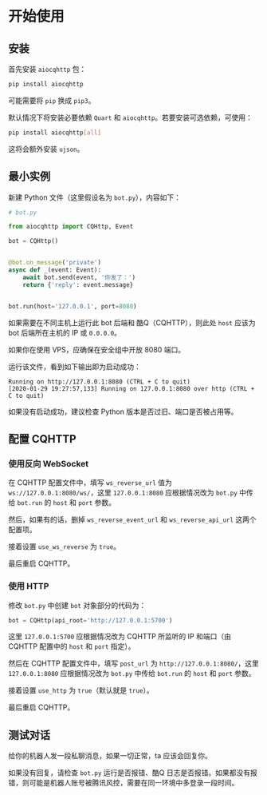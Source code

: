 # 开始使用

## 安装

首先安装 `aiocqhttp` 包：

```bash
pip install aiocqhttp
```

<Note>

可能需要将 `pip` 换成 `pip3`。

</Note>

默认情况下将安装必要依赖 `Quart` 和 `aiocqhttp`。若要安装可选依赖，可使用：

```bash
pip install aiocqhttp[all]
```

这将会额外安装 `ujson`。

## 最小实例

新建 Python 文件（这里假设名为 `bot.py`），内容如下：

```python
# bot.py

from aiocqhttp import CQHttp, Event

bot = CQHttp()


@bot.on_message('private')
async def _(event: Event):
    await bot.send(event, '你发了：')
    return {'reply': event.message}


bot.run(host='127.0.0.1', port=8080)
```

<Note>

如果需要在不同主机上运行此 bot 后端和 酷Q（CQHTTP），则此处 `host` 应该为 bot 后端所在主机的 IP 或 `0.0.0.0`。

如果你在使用 VPS，应确保在安全组中开放 8080 端口。

</Note>

运行该文件，看到如下输出即为启动成功：

```
Running on http://127.0.0.1:8080 (CTRL + C to quit)
[2020-01-29 19:27:57,133] Running on 127.0.0.1:8080 over http (CTRL + C to quit)
```

<Note>

如果没有启动成功，建议检查 Python 版本是否过旧、端口是否被占用等。

</Note>

## 配置 CQHTTP

### 使用反向 WebSocket

在 CQHTTP 配置文件中，填写 `ws_reverse_url` 值为 `ws://127.0.0.1:8080/ws/`，这里 `127.0.0.1:8080` 应根据情况改为 `bot.py` 中传给 `bot.run` 的 `host` 和 `port` 参数。

然后，如果有的话，删掉 `ws_reverse_event_url` 和 `ws_reverse_api_url` 这两个配置项。

接着设置 `use_ws_reverse` 为 `true`。

最后重启 CQHTTP。

### 使用 HTTP

修改 `bot.py` 中创建 `bot` 对象部分的代码为：

```python
bot = CQHttp(api_root='http://127.0.0.1:5700')
```

这里 `127.0.0.1:5700` 应根据情况改为 CQHTTP 所监听的 IP 和端口（由 CQHTTP 配置中的 `host` 和 `port` 指定）。

然后在 CQHTTP 配置文件中，填写 `post_url` 为 `http://127.0.0.1:8080/`，这里 `127.0.0.1:8080` 应根据情况改为 `bot.py` 中传给 `bot.run` 的 `host` 和 `port` 参数。

接着设置 `use_http` 为 `true`（默认就是 `true`）。

最后重启 CQHTTP。

## 测试对话

给你的机器人发一段私聊消息，如果一切正常，ta 应该会回复你。

<Note>

如果没有回复，请检查 `bot.py` 运行是否报错、酷Q 日志是否报错。如果都没有报错，则可能是机器人账号被腾讯风控，需要在同一环境中多登录一段时间。

</Note>
